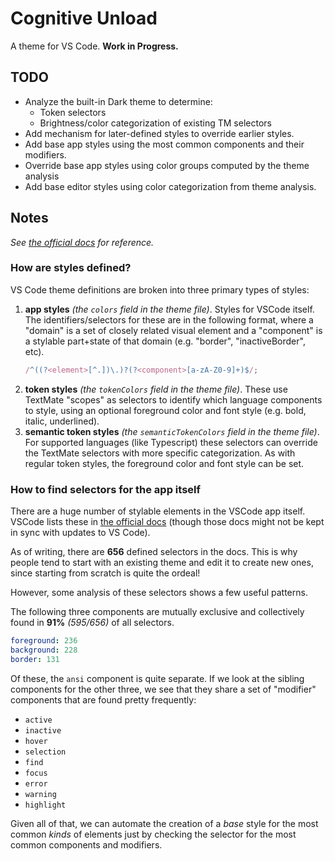 # Cognitive Unload

A theme for VS Code. **Work in Progress.**

## TODO

- Analyze the built-in Dark theme to determine:
  - Token selectors
  - Brightness/color categorization of existing TM selectors
- Add mechanism for later-defined styles to override earlier styles.
- Add base app styles using the most common components and their modifiers.
- Override base app styles using color groups computed by the theme analysis
- Add base editor styles using color categorization from theme analysis.

## Notes

_See [the official docs](https://code.visualstudio.com/api/references/theme-color) for reference._

### How are styles defined?

VS Code theme definitions are broken into three primary types of styles:

1. **app styles** _(the `colors` field in the theme file)_. Styles for VSCode itself. The identifiers/selectors for these are in the following format, where a "domain" is a set of closely related visual element and a "component" is a stylable part+state of that domain (e.g. "border", "inactiveBorder", etc).
   ```js
   /^((?<element>[^.])\.)?(?<component>[a-zA-Z0-9]+)$/;
   ```
2. **token styles** _(the `tokenColors` field in the theme file)_. These use TextMate "scopes" as selectors to identify which language components to style, using an optional foreground color and font style (e.g. bold, italic, underlined).
3. **semantic token styles** _(the `semanticTokenColors` field in the theme file)_. For supported languages (like Typescript) these selectors can override the TextMate selectors with more specific categorization. As with regular token styles, the foreground color and font style can be set.

### How to find selectors for the app itself

There are a huge number of stylable elements in the VSCode app itself. VSCode lists these in [the official docs](https://code.visualstudio.com/api/references/theme-color) (though those docs might not be kept in sync with updates to VS Code).

As of writing, there are **656** defined selectors in the docs. This is why people tend to start with an existing theme and edit it to create new ones, since starting from scratch is quite the ordeal!

However, some analysis of these selectors shows a few useful patterns.

The following three components are mutually exclusive and collectively found in **91%** _(595/656)_ of all selectors.

```yml
foreground: 236
background: 228
border: 131
```

Of these, the `ansi` component is quite separate. If we look at the sibling components for the other three, we see that they share a set of "modifier" components that are found pretty frequently:

- `active`
- `inactive`
- `hover`
- `selection`
- `find`
- `focus`
- `error`
- `warning`
- `highlight`

Given all of that, we can automate the creation of a _base_ style for the most common _kinds_ of elements just by checking the selector for the most common components and modifiers.
